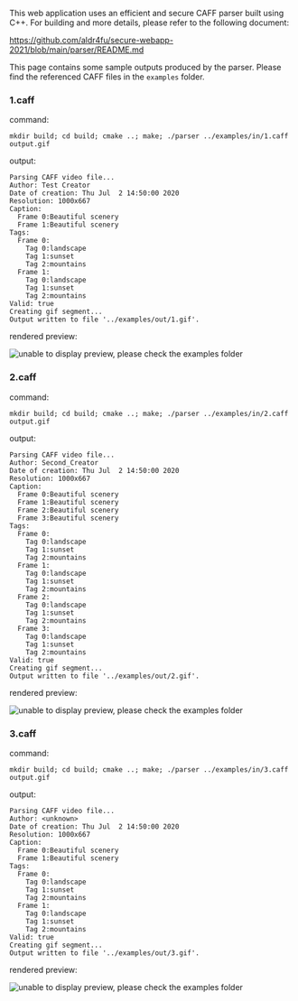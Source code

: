 This web application uses an efficient and secure CAFF parser built using C++. For building and more details, please refer to the following document:

https://github.com/aldr4fu/secure-webapp-2021/blob/main/parser/README.md

This page contains some sample outputs produced by the parser. Please find the referenced CAFF files in the `examples` folder.

### 1.caff
command:
```
mkdir build; cd build; cmake ..; make; ./parser ../examples/in/1.caff output.gif
```
output:
```
Parsing CAFF video file...
Author: Test Creator
Date of creation: Thu Jul  2 14:50:00 2020
Resolution: 1000x667
Caption: 
  Frame 0:Beautiful scenery
  Frame 1:Beautiful scenery
Tags: 
  Frame 0:
    Tag 0:landscape
    Tag 1:sunset
    Tag 2:mountains
  Frame 1:
    Tag 0:landscape
    Tag 1:sunset
    Tag 2:mountains
Valid: true
Creating gif segment...
Output written to file '../examples/out/1.gif'.
```
rendered preview:

![unable to display preview, please check the examples folder](https://github.com/aldr4fu/secure-webapp-2021/blob/main/parser/examples/out/1.gif)
### 2.caff
command:
```
mkdir build; cd build; cmake ..; make; ./parser ../examples/in/2.caff output.gif
```
output:
```
Parsing CAFF video file...
Author: Second_Creator
Date of creation: Thu Jul  2 14:50:00 2020
Resolution: 1000x667
Caption: 
  Frame 0:Beautiful scenery
  Frame 1:Beautiful scenery
  Frame 2:Beautiful scenery
  Frame 3:Beautiful scenery
Tags: 
  Frame 0:
    Tag 0:landscape
    Tag 1:sunset
    Tag 2:mountains
  Frame 1:
    Tag 0:landscape
    Tag 1:sunset
    Tag 2:mountains
  Frame 2:
    Tag 0:landscape
    Tag 1:sunset
    Tag 2:mountains
  Frame 3:
    Tag 0:landscape
    Tag 1:sunset
    Tag 2:mountains
Valid: true
Creating gif segment...
Output written to file '../examples/out/2.gif'.
```
rendered preview:

![unable to display preview, please check the examples folder](https://github.com/aldr4fu/secure-webapp-2021/blob/main/parser/examples/out/2.gif)
### 3.caff
command:
```
mkdir build; cd build; cmake ..; make; ./parser ../examples/in/3.caff output.gif
```
output:
```
Parsing CAFF video file...
Author: <unknown>
Date of creation: Thu Jul  2 14:50:00 2020
Resolution: 1000x667
Caption: 
  Frame 0:Beautiful scenery
  Frame 1:Beautiful scenery
Tags: 
  Frame 0:
    Tag 0:landscape
    Tag 1:sunset
    Tag 2:mountains
  Frame 1:
    Tag 0:landscape
    Tag 1:sunset
    Tag 2:mountains
Valid: true
Creating gif segment...
Output written to file '../examples/out/3.gif'.
```
rendered preview:

![unable to display preview, please check the examples folder](https://github.com/aldr4fu/secure-webapp-2021/blob/main/parser/examples/out/3.gif)
